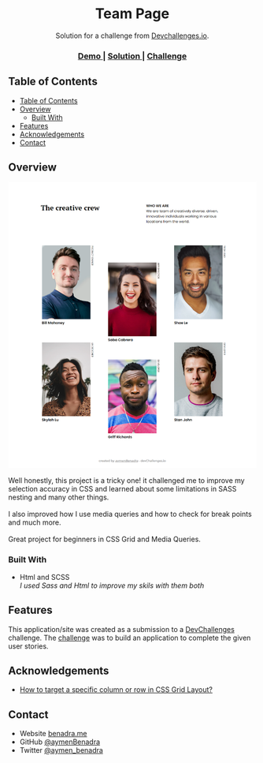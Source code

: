 <h1 align="center">Team Page</h1>

<div align="center">
   Solution for a challenge from  <a href="http://devchallenges.io" target="_blank">Devchallenges.io</a>.
</div>

<div align="center">
  <h3>
    <a href="https://benadra.me/Team-Page/">
      Demo
    </a>
    <span> | </span>
    <a href="https://github.com/aymenBenadra/Team-Page">
      Solution
    </a>
    <span> | </span>
    <a href="https://devchallenges.io/challenges/hhmesazsqgKXrTkYkt0U">
      Challenge
    </a>
  </h3>
</div>

<!-- TABLE OF CONTENTS -->

## Table of Contents

- [Table of Contents](#table-of-contents)
- [Overview](#overview)
  - [Built With](#built-with)
- [Features](#features)
- [Acknowledgements](#acknowledgements)
- [Contact](#contact)

<!-- OVERVIEW -->

## Overview

![screenshot](./img/screenshot.png)

Well honestly, this project is a tricky one! it challenged me to improve my selection accuracy in CSS and learned about some limitations in SASS nesting  and many other things.
<br>
<br>
I also improved how I use media queries and how to check for break points and much more.
<br>
<br>
Great project for beginners in CSS Grid and Media Queries.

### Built With

<!-- This section should list any major frameworks that you built your project using. Here are a few examples.-->

- Html and SCSS <br>
*I used Sass and Html to improve my skils with them both*

## Features

<!-- List the features of your application or follow the template. Don't share the figma file here :) -->

This application/site was created as a submission to a [DevChallenges](https://devchallenges.io/challenges) challenge. The [challenge](https://devchallenges.io/challenges/hhmesazsqgKXrTkYkt0U) was to build an application to complete the given user stories.


## Acknowledgements

<!-- This section should list any articles or add-ons/plugins that helps you to complete the project. This is optional but it will help you in the future. For exmpale -->

- [How to target a specific column or row in CSS Grid Layout?](https://stackoverflow.com/questions/46308048/how-to-target-a-specific-column-or-row-in-css-grid-layout)

## Contact

- Website [benadra.me](https://benadra.me)
- GitHub [@aymenBenadra](https://github.com/aymenBenadra)
- Twitter [@aymen_benadra](https://twitter.com/aymen_benadra)
